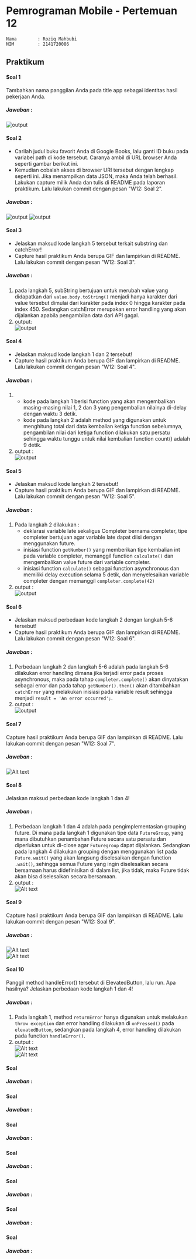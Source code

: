 # Pemrograman Mobile - Pertemuan 12
```
Nama        : Roziq Mahbubi
NIM         : 2141720086
```

## Praktikum

#### Soal 1
Tambahkan nama panggilan Anda pada title app sebagai identitas hasil pekerjaan Anda.
##### Jawaban :
![output](image.png)

#### Soal 2
* Carilah judul buku favorit Anda di Google Books, lalu ganti ID buku pada variabel path di kode tersebut. Caranya ambil di URL browser Anda seperti gambar berikut ini.
* Kemudian cobalah akses di browser URI tersebut dengan lengkap seperti ini. Jika menampilkan data JSON, maka Anda telah berhasil. Lakukan capture milik Anda dan tulis di README pada laporan praktikum. Lalu lakukan commit dengan pesan "W12: Soal 2".
##### Jawaban :
![output](image-2.png)
![output](image-1.png)

#### Soal 3
* Jelaskan maksud kode langkah 5 tersebut terkait substring dan catchError!
* Capture hasil praktikum Anda berupa GIF dan lampirkan di README. Lalu lakukan commit dengan pesan "W12: Soal 3".
##### Jawaban :
1. pada langkah 5, subString bertujuan untuk merubah value yang didapatkan dari ```value.body.toString()``` menjadi hanya karakter dari value tersebut dimulai dari karakter pada index 0 hingga karakter pada index 450. Sedangkan catchError merupakan error handling yang akan dijalankan apabila pengambilan data dari API gagal.
2. output:<br> ![output](mobile.gif)
 
#### Soal 4
* Jelaskan maksud kode langkah 1 dan 2 tersebut!
* Capture hasil praktikum Anda berupa GIF dan lampirkan di README. Lalu lakukan commit dengan pesan "W12: Soal 4".
##### Jawaban :
1. * kode pada langkah 1 berisi function yang akan mengembalikan masing-masing nilai 1, 2 dan 3 yang pengembalian nilainya di-delay dengan waktu 3 detik.
   * kode pada langkah 2 adalah method yang digunakan untuk menghitung total dari data kembalian ketiga function sebelumnya, pengambilan nilai dari ketiga function dilakukan satu persatu sehingga waktu tunggu untuk nilai kembalian function count() adalah 9 detik.
2. output : <br> ![output](mobile-1.gif)
 
#### Soal 5
* Jelaskan maksud kode langkah 2 tersebut!
* Capture hasil praktikum Anda berupa GIF dan lampirkan di README. Lalu lakukan commit dengan pesan "W12: Soal 5".
##### Jawaban :
1. Pada langkah 2 dilakukan :
   * deklarasi variable late sekaligus Completer bernama completer, tipe completer bertujuan agar variable late dapat diisi dengan menggunakan future.
   * inisiasi function ```getNumber()``` yang memberikan tipe kembalian int pada variable completer, memanggil function ```calculate()``` dan mengembalikan value future dari variable completer.
   * inisiasi function ```calculate()``` sebagai function asynchronous dan memiliki delay execution selama 5 detik, dan menyelesaikan variable completer dengan memanggil ```completer.complete(42)```
2. output : <br> ![output](mobile-2.gif)
 
#### Soal 6
* Jelaskan maksud perbedaan kode langkah 2 dengan langkah 5-6 tersebut!
* Capture hasil praktikum Anda berupa GIF dan lampirkan di README. Lalu lakukan commit dengan pesan "W12: Soal 6".
##### Jawaban :
1. Perbedaan langkah 2 dan langkah 5-6 adalah pada langkah 5-6 dilakukan error handling dimana jika terjadi error pada proses asynchronous, maka pada tahap ```completer.complete()``` akan dinyatakan sebagai error dan pada tahap ```getNumber().then()``` akan ditambahkan ```catchError``` yang melakukan inisiasi pada variable result sehingga menjadi ```result = 'An error occurred';```.
2. output : <br> ![output](mobile-3.gif)
 
#### Soal 7
Capture hasil praktikum Anda berupa GIF dan lampirkan di README. Lalu lakukan commit dengan pesan "W12: Soal 7".
##### Jawaban :
![Alt text](mobile-4.gif)
 
#### Soal 8
Jelaskan maksud perbedaan kode langkah 1 dan 4!
##### Jawaban :
1. Perbedaan langkah 1 dan 4 adalah pada pengimplementasian grouping future. Di mana pada langkah 1 digunakan tipe data ```FutureGroup```, yang mana dibutuhkan penambahan Future secara satu persatu dan diperlukan untuk di-close agar ```Futuregroup``` dapat dijalankan. Sedangkan pada langkah 4 dilakukan grouping dengan menggunakan list pada ```Future.wait()``` yang akan langsung diselesaikan dengan function ```.wait()```, sehingga semua Future yang ingin diselesaikan secara bersamaan harus didefinisikan di dalam list, jika tidak, maka Future tidak akan bisa diselesaikan secara bersamaan.
2. output : <br> ![Alt text](mobile-5.gif)
 
#### Soal 9
Capture hasil praktikum Anda berupa GIF dan lampirkan di README. Lalu lakukan commit dengan pesan "W12: Soal 9".
##### Jawaban :
![Alt text](mobile-6.gif) <br>
![Alt text](image-3.png)
 
#### Soal 10
Panggil method handleError() tersebut di ElevatedButton, lalu run. Apa hasilnya? Jelaskan perbedaan kode langkah 1 dan 4!
##### Jawaban :
1. Pada langkah 1, method ```returnError``` hanya digunakan untuk melakukan ```throw exception``` dan error handling dilakukan di ```onPressed()``` pada ```elevatedButton```, sedangkan pada langkah 4, error handling dilakukan pada function ```handleError()```.
2. output : <br> ![Alt text](image-4.png) <br> ![Alt text](mobile-7.gif)
 
#### Soal 
##### Jawaban :
 
#### Soal 
##### Jawaban :
 
#### Soal 
##### Jawaban :
 
#### Soal 
##### Jawaban :
 
#### Soal 
##### Jawaban :
 
#### Soal 
##### Jawaban :
 
#### Soal 
##### Jawaban :
 